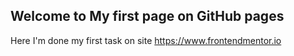 ## Welcome to My first page on GitHub pages

Here I'm done my first task on site <https://www.frontendmentor.io>
